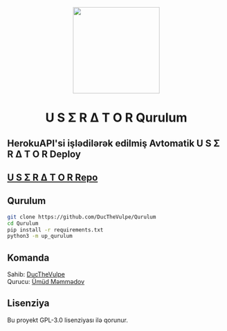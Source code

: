 <div align="center">
  <img src="https://telegra.ph/file/1bb657724f15165f795b3.jpg" width="200" height="200">
  <h1>U S Σ R Δ T O R Qurulum</h1>
</div>

## HerokuAPI'si işlədilərək edilmiş Avtomatik U S Σ R Δ T O R Deploy

## [U S Σ R Δ T O R Repo](https://github.com/DucTheVulpe/UseratorBot)

## Qurulum
```sh
git clone https://github.com/DucTheVulpe/Qurulum
cd Qurulum
pip install -r requirements.txt
python3 -m up_qurulum
```

## Komanda

Sahib: [DucTheVulpe](https://t.me/DucTheVulpe) <br>
Qurucu: [Ümüd Məmmədov](https://t.me/umudmmmdov1)

## Lisenziya
Bu proyekt GPL-3.0 lisenziyası ilə qorunur.
